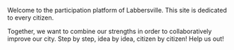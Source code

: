 Welcome to the participation platform of Labbersville. This site is dedicated to every citizen. 

Together, we want to combine our strengths in order to collaboratively improve our city. Step by step, idea by idea, citizen by citizen! Help us out!